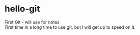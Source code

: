 # hello-git
First Git - will use for notes<br>
First time in a long time to use git, but I will get up to speed on it.
